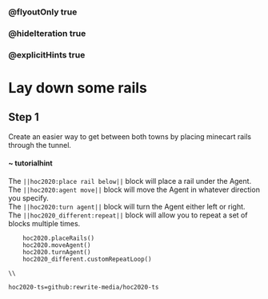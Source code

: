 ### @flyoutOnly true
### @hideIteration true
### @explicitHints true

# Lay down some rails

## Step 1
Create an easier way to get between both towns by placing minecart rails through the tunnel.

#### ~ tutorialhint 
The ``||hoc2020:place rail below||`` block will place a rail under the Agent.  
The ``||hoc2020:agent move||`` block will move the Agent in whatever direction you specify.   
The ``||hoc2020:turn agent||`` block will turn the Agent either left or right.  
The ``||hoc2020_different:repeat||`` block will allow you to repeat a set of blocks multiple times.  

```ghost
    hoc2020.placeRails()
    hoc2020.moveAgent()
    hoc2020.turnAgent()  
    hoc2020_different.customRepeatLoop() 
```
```template
\\
```
```package
hoc2020-ts=github:rewrite-media/hoc2020-ts
```